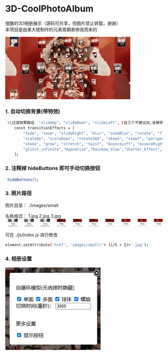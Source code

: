 # 3D-CoolPhotoAlbum
很酷的3D相册展示（源码可共享，但图片禁止转载，谢谢）<br>
本项目是由某大佬制作的元素周期表修改而来的

![相册预览GIF](./images/README_Img/output.gif)

### 1. 自动切换背景(带特效)
```bash
 \\过渡效果数组  "slideUp", "slideDown", "slideLeft", (这三个不建议加,会移除窗口)
	const transitionEffects = [
		"fade", "zoom", "slideRight", "blur", "zoomBlur", "rotate", "flipX", "flipY",
		"scaleUp", "scaleDown", "rotate360", "skewX", "skewY", "perspective", "pulse", "bounce", "shrink", "expand", "flash",
		"shake", "grow", "stretch", "twist", "bounceLeft", "bounceRight", "shakeX", "shakeY", "fadeIn", "fadeOut", "wobble",
		"glitch_infinite","Hypnotize","Rainbow_Glow","Shatter_Effect","Pixelate","Tilt_Shift","Ripple_Effect","Explosion_Effect","Swirl_Effect","Flicker_Effect"
	];
```

### 2. 注释掉 hideButtons 即可手动切换按钮
```bash
 hideButtons();
```

### 3. 照片路径
照片目录： ./images/small

名称格式： 1.jpg 2.jpg 3.jpg 
![](./images/README_Img/20241122225447.png)

可在 ./js/index.js 进行修改
```bash
element.setAttribute('href', 'images/small/'+ (i/5 + 1)+'.jpg');
```
### 4. 相册设置
![](./images/README_Img/20241123010312.png)
